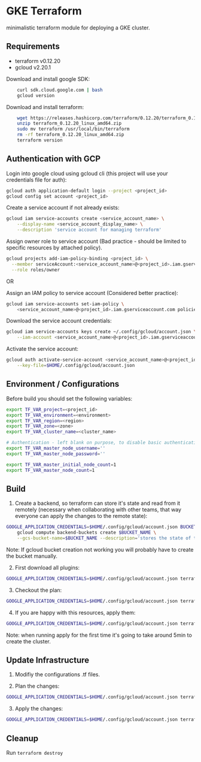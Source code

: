 # GKE Terraform

minimalistic terraform module for deploying a GKE cluster.

## Requirements

* terraform v0.12.20
* gcloud v2.20.1

Download and install google SDK:

```sh
    curl sdk.cloud.google.com | bash
    gcloud version
```

Download and install terraform:

```sh
    wget https://releases.hashicorp.com/terraform/0.12.20/terraform_0.12.20_linux_amd64.zip
    unzip terraform_0.12.20_linux_amd64.zip
    sudo mv terraform /usr/local/bin/terraform
    rm -rf terraform_0.12.20_linux_amd64.zip
    terraform version
```

## Authentication with GCP

Login into google cloud using gcloud cli (this project will use your credentials file for auth): 

```sh
gcloud auth application-default login --project <project_id>
gcloud config set account <project_id>
```

Create a service account if not already exists:

```sh
gcloud iam service-accounts create <service_account_name> \
    --display-name <service_account_display_name> \
    --description 'service account for managing terraform'
```

Assign owner role to service account (Bad practice - should be limited to specific resources by attached policy).

```sh
gcloud projects add-iam-policy-binding <project_id> \
  --member serviceAccount:<service_account_name>@<project_id>.iam.gserviceaccount.com \
  --role roles/owner
```

OR

Assign an IAM policy to service account (Considered better practice):

```sh
gcloud iam service-accounts set-iam-policy \
    <service_account_name>@<project_id>.iam.gserviceaccount.com policies/main.json
```

Download the service account credentials:

```sh
gcloud iam service-accounts keys create ~/.config/gcloud/account.json \
    --iam-account <service_account_name>@<project_id>.iam.gserviceaccount.com
```

Activate the service account:

```sh
gcloud auth activate-service-account <service_account_name>@<project_id>.iam.gserviceaccount.com \
    --key-file=$HOME/.config/gcloud/account.json
```

## Environment / Configurations

Before build you should set the following variables:

```sh
export TF_VAR_project=<project_id>
export TF_VAR_environment=<environment>
export TF_VAR_region=<region>
export TF_VAR_zone=<zone>
export TF_VAR_cluster_name=<cluster_name>

# Authentication - left blank on purpose, to disable basic authentication
export TF_VAR_master_node_username=''
export TF_VAR_master_node_password=''

export TF_VAR_master_initial_node_count=1
export TF_VAR_master_node_count=1
```

## Build

1. Create a backend, so terraform can store it's state and read from it remotely (necessary when collaborating with other teams, that way everyone can apply the changes to the remote state):

```sh
GOOGLE_APPLICATION_CREDENTIALS=$HOME/.config/gcloud/account.json BUCKET_NAME=<bucket-name> \
    gcloud compute backend-buckets create $BUCKET_NAME \
    --gcs-bucket-name=$BUCKET_NAME --description='stores the state of terraform'
```

Note: If gcloud bucket creation not working you will probably have to create the bucket manually.


2. First download all plugins: 

```sh
GOOGLE_APPLICATION_CREDENTIALS=$HOME/.config/gcloud/account.json terraform init
```

3. Checkout the plan: 

```sh
GOOGLE_APPLICATION_CREDENTIALS=$HOME/.config/gcloud/account.json terraform plan
```

4. If you are happy with this resources, apply them: 

```sh
GOOGLE_APPLICATION_CREDENTIALS=$HOME/.config/gcloud/account.json terraform apply -auto-approve
```

Note: when running apply for the first time it's going to take around 5min to create the cluster.

## Update Infrastructure

1. Modifiy the configurations .tf files.

2. Plan the changes:

```sh
GOOGLE_APPLICATION_CREDENTIALS=$HOME/.config/gcloud/account.json terraform plan
```

3. Apply the changes:

```sh
GOOGLE_APPLICATION_CREDENTIALS=$HOME/.config/gcloud/account.json terraform apply -auto-approve
```

## Cleanup

Run `terraform destroy`